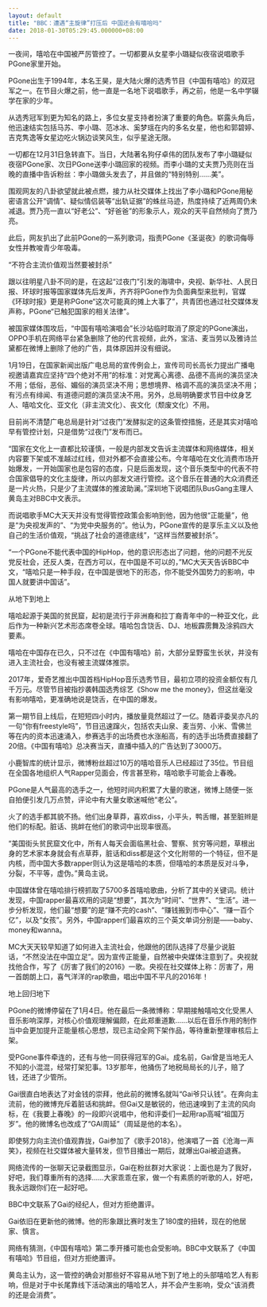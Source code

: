 ```yaml
---
layout: default
title: "BBC：遭遇“主旋律”打压后 中国还会有嘻哈吗"
date: 2018-01-30T05:29:45.000000+08:00
---
```


一夜间，嘻哈在中国被严厉管控了。一切都要从女星李小璐疑似夜宿说唱歌手PGone家里开始。

PGone出生于1994年，本名王昊，是大陆火爆的选秀节目《中国有嘻哈》的双冠军之一。在节目火爆之前，他一直是一名地下说唱歌手，再之前，他是一名中学辍学在家的少年。

从选秀冠军到更为知名的路上，多位女星支持者扮演了重要的角色。崭露头角后，他迅速结实包括马苏、李小璐、范冰冰、奚梦瑶在内的多名女星，他也和郭碧婷、吉克隽逸等女星边吃火锅边谈笑风生，似乎星途无限。

一切都在12月31日急转直下。当日，大陆著名狗仔卓伟的团队发布了李小璐疑似夜宿PGone家、次日PGone送李小璐回家的视频。而李小璐的丈夫贾乃亮则在当晚的直播中告诉粉丝：李小璐做头发去了，并且做的“特别特别……美”。

围观网友的八卦欲望就此被点燃，接力从社交媒体上找出了李小璐和PGone用秘密语言公开“调情”、疑似情侣装等“出轨证据”的蛛丝马迹，热度持续了近两周仍未减退。贾乃亮一直以“好老公”、“好爸爸”的形象示人，观众的天平自然倾向了贾乃亮。

此后，网友扒出了此前PGone的一系列歌词，指责PGone《圣诞夜》的歌词侮辱女性并教唆青少年吸毒。

“不符合主流价值观当然要被封杀”

跟以往明星八卦不同的是，在这起“过夜门”引发的海啸中，央视、新华社、人民日报、环球时报等国家媒体先后发声，齐齐将PGone作为负面典型来批判，官媒《环球时报》更是称PGone“这次可能真的摊上大事了”，共青团也通过社交媒体发声称，PGone“已触犯国家的相关法律”。

被国家媒体围攻后，“中国有嘻哈演唱会”长沙站临时取消了原定的PGone演出，OPPO手机在网络平台紧急删除了他的代言视频，此外，宝洁、麦当劳以及雅诗兰黛都在微博上删除了他的广告，具体原因并没有细说。

1月19日，在国家新闻出版广电总局的宣传例会上，宣传司司长高长力提出广播电视邀请嘉宾应坚持“四个绝对不用”的标准：对党离心离德、品德不高尚的演员坚决不用；低俗，恶俗、媚俗的演员坚决不用；思想境界、格调不高的演员坚决不用；有污点有绯闻、有道德问题的演员坚决不用。另外，总局明确要求节目中纹身艺人、嘻哈文化、亚文化（非主流文化）、丧文化（颓废文化）不用。

目前尚不清楚广电总局是针对“过夜门”发酵拟定的这条管控措施，还是其实对嘻哈早有管控计划，只是借势“过夜门”发布而已。

“国家在文化上一直都比较谨慎，一般是内部发文告诉主流媒体和网络媒体，相关内容要下架或不准越过红线，但对外都不会直接公布。今年嘻哈在文化消费市场开始爆发，一开始国家也是包容的态度，只是后面发现，这个音乐类型中的代表不符合国家倡导的文化主旋律，所以内部发文进行管控。这个音乐在普通的大众消费还是一片火热，只是少了主流媒体的推波助澜。”深圳地下说唱团队BusGang主理人黄岛主对BBC中文表示。

而说唱歌手MC大天天并没有觉得管控政策会影响到他，因为他很“正能量”，他是“为央视发声的”、“为党中央服务的”。他认为，PGone宣传的是享乐主义以及他自己的生活价值观，“挑战了社会的道德底线”，“这样当然要被封杀”。

“一个PGone不能代表中国的HipHop，他的意识形态出了问题，他的问题不光反党反社会，还反人类，在西方可以，在中国是不可以的，”MC大天天告诉BBC中文，“嘻哈只是一种手段，在中国是很地下的形态，你不能受外国势力的影响，中国人就要讲中国话”。

从地下到地上

嘻哈起源于美国的贫民窟，起初是流行于非洲裔和拉丁裔青年中的一种亚文化，此后作为一种新兴艺术形态席卷全球。嘻哈包含饶舌、DJ、地板霹雳舞及涂鸦四大要素。

嘻哈在中国存在已久，只不过在《中国有嘻哈》前，大部分呈野蛮生长状，并没有进入主流社会，也没有被主流媒体推崇。

2017年，爱奇艺推出中国首档HipHop音乐选秀节目，最初立项的投资金额仅有几千万元。尽管节目被指抄袭韩国选秀综艺《Show me the money》，但这丝毫没有影响嘻哈，更准确地说是饶舌，在中国的爆发。

第一期节目上线后，在短短四小时内，播放量竟然超过了一亿。随着评委吴亦凡的一句“你有freestyle吗”，节目迅速蹿火，包括农夫山泉、麦当劳、小米、雪佛兰等在内的资本迅速涌入，参赛选手的出场费也水涨船高，有的选手出场费直接翻了20倍。《中国有嘻哈》总决赛当天，直播中插入的广告达到了3000万。

小鹿智库的统计显示，微博粉丝超过10万的嘻哈音乐人已经超过了35位。节目组在全国各地组织人气Rapper见面会，传言甚至称，嘻哈歌手可能会上春晚。

PGone是人气最高的选手之一，他短时间内积累了大量的歌迷，微博上随便一张自拍便引发几万点赞，评论中有大量女歌迷喊他“老公”。

火了的选手都其貌不扬。他们出身草莽，喜欢diss，小平头，鸭舌帽，甚至脏辫是他们的标配。脏话、挑衅在他们的歌词中出现率很高。

“美国街头贫民窟文化中，所有人每天会面临黑社会、警察、贫穷等问题，草根出身的艺术家本身就会有点草莽，脏话和diss都是这个文化附带的一个特征，但不是内核，而中国大多数rapper则认为这是嘻哈的本质，但嘻哈的本质是反对斗争，分裂，不平等，虚伪。”黄岛主说。

中国媒体曾在嘻哈排行榜抓取了5700多首嘻哈歌曲，分析了其中的关键词。统计发现，中国rapper最喜欢用的词是“想要”，其次为“时间”、“世界”、“生活”。进一步分析发现，他们最“想要”的是“赚不完的cash”、“赚钱搬到市中心”、“赚一百个亿”，以及“女孩”。另外，中国rapper们最喜欢的三个英文单词分别是——baby、money和wanna。

MC大天天较早知道了如何进入主流社会，他跟他的团队选择了尽量少说脏话，“不然没法在中国立足”。因为宣传正能量，自然被中央媒体注意到了。央视就找他合作，写了《厉害了我们的2016》一歌。央视在社交媒体上称：厉害了，用一首朗朗上口，喜气洋洋的rap歌曲，唱出中国不平凡的2016年！

地上回归地下

PGone的微博停留在了1月4日。他在最后一条微博称：早期接触嘻哈文化受黑人音乐影响深厚，对核心价值观理解偏颇，在此郑重道歉……以后在音乐作用的制作当中会更加提升正能量核心思想，现已主动全网下架作品，等待重新整理审核后上架。

受PGone事件牵连的，还有与他一同获得冠军的Gai。成名前，Gai曾是当地无人不知的小混混，经常打架犯事。13岁那年，他捅伤了地税局局长的儿子，赔了钱，还进了少管所。

Gai很直白地表达了对金钱的崇拜，他此前的微博名就叫“Gai爷只认钱”。在奔向主流前，他的微博充斥着脏话和挑衅。但Gai又是敏锐的，他迅速嗅到了主流的风向标，在《我要上春晚》的一段即兴说唱中，他和评委们一起用rap高喊“祖国万岁”。他的微博名也改成了“GAI周延”（周延是他的本名）。

即使努力向主流价值观靠拢，Gai参加了《歌手2018》，他演唱了一首《沧海一声笑》，视频在社交媒体被大量转发，但节目播出一期后，就爆出Gai被迫退赛。

网络流传的一张聊天记录截图显示，Gai在粉丝群对大家说：上面也是为了我好，好吧，我们尊重所有的选择……大家乖乖在家，做一个有素质的听歌的人，好吧，我永远跟你们在一起好吧。

BBC中文联系了Gai的经纪人，但对方拒绝置评。

Gai依旧在更新他的微博。他的形象跟比赛时发生了180度的扭转，现在的他居家、慎言。

网络有猜测，《中国有嘻哈》第二季开播可能也会受影响。BBC中文联系了《中国有嘻哈》节目组，但对方拒绝置评。

黄岛主认为，这一管控的确会对那些好不容易从地下到了地上的头部嘻哈艺人有影响，但是对于中长尾靠线下活动演出的嘻哈艺人，并不会产生影响，受众“该消费的还是会消费”。

